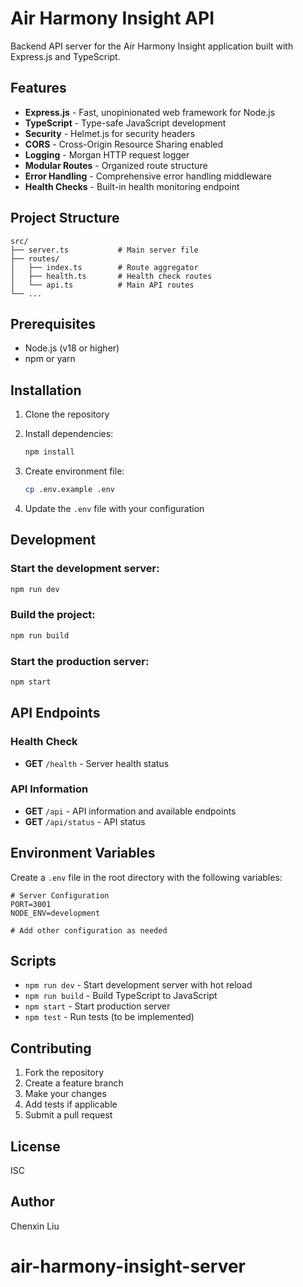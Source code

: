 # Air Harmony Insight API

Backend API server for the Air Harmony Insight application built with Express.js and TypeScript.

## Features

- **Express.js** - Fast, unopinionated web framework for Node.js
- **TypeScript** - Type-safe JavaScript development
- **Security** - Helmet.js for security headers
- **CORS** - Cross-Origin Resource Sharing enabled
- **Logging** - Morgan HTTP request logger
- **Modular Routes** - Organized route structure
- **Error Handling** - Comprehensive error handling middleware
- **Health Checks** - Built-in health monitoring endpoint

## Project Structure

```
src/
├── server.ts           # Main server file
├── routes/
│   ├── index.ts        # Route aggregator
│   ├── health.ts       # Health check routes
│   └── api.ts          # Main API routes
└── ...
```

## Prerequisites

- Node.js (v18 or higher)
- npm or yarn

## Installation

1. Clone the repository
2. Install dependencies:

   ```bash
   npm install
   ```

3. Create environment file:

   ```bash
   cp .env.example .env
   ```

4. Update the `.env` file with your configuration

## Development

### Start the development server:

```bash
npm run dev
```

### Build the project:

```bash
npm run build
```

### Start the production server:

```bash
npm start
```

## API Endpoints

### Health Check

- **GET** `/health` - Server health status

### API Information

- **GET** `/api` - API information and available endpoints
- **GET** `/api/status` - API status

## Environment Variables

Create a `.env` file in the root directory with the following variables:

```env
# Server Configuration
PORT=3001
NODE_ENV=development

# Add other configuration as needed
```

## Scripts

- `npm run dev` - Start development server with hot reload
- `npm run build` - Build TypeScript to JavaScript
- `npm start` - Start production server
- `npm test` - Run tests (to be implemented)

## Contributing

1. Fork the repository
2. Create a feature branch
3. Make your changes
4. Add tests if applicable
5. Submit a pull request

## License

ISC

## Author

Chenxin Liu
# air-harmony-insight-server
